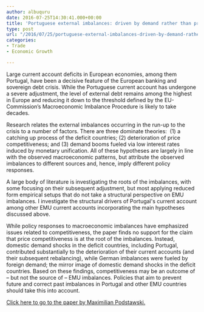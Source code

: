 ```yaml
---
author: albuquru
date: 2016-07-25T14:30:41.000+00:00
title: 'Portuguese external imbalances: driven by demand rather than price competitiveness'
type: post
url: "/2016/07/25/portuguese-external-imbalances-driven-by-demand-rather-than-price-competitiveness/"
categories:
- Trade
- Economic Growth

---
```

Large current account deficits in European economies, among them Portugal, have been a decisive feature of the European banking and sovereign debt crisis. While the Portuguese current account has undergone a severe adjustment, the level of external debt remains among the highest in Europe and reducing it down to the threshold defined by the EU-Commission’s Macroeconomic Imbalance Procedure is likely to take decades.

Research relates the external imbalances occurring in the run-up to the crisis to a number of factors. There are three dominate theories:  (1) a catching up process of the deficit countries; (2) deterioration of price competitiveness; and (3) demand booms fueled via low interest rates induced by monetary unification. All of these hypotheses are largely in line with the observed macroeconomic patterns, but attribute the observed imbalances to different sources and, hence, imply different policy responses.

A large body of literature is investigating the roots of the imbalances, with some focusing on their subsequent adjustment, but most applying reduced form empirical setups that do not take a structural perspective on EMU imbalances. I investigate the structural drivers of Portugal's current account among other EMU current accounts incorporating the main hypotheses discussed above.

While policy responses to macroeconomic imbalances have emphasized issues related to competitiveness, the paper finds no support for the claim that price competitiveness is at the root of the imbalances. Instead, domestic demand shocks in the deficit countries, including Portugal, contributed substantially to the deterioration of their current accounts (and their subsequent rebalancing), while German imbalances were fueled by foreign demand; the mirror image of domestic demand shocks in the deficit countries. Based on these findings, competitiveness may be an outcome of – but not the source of – EMU imbalances. Policies that aim to prevent future and correct past imbalances in Portugal and other EMU countries should take this into account.­­

[Click here to go to the paper by Maximilian Podstawski.](http://papers.ssrn.com/sol3/papers.cfm?abstract_id=2778147)